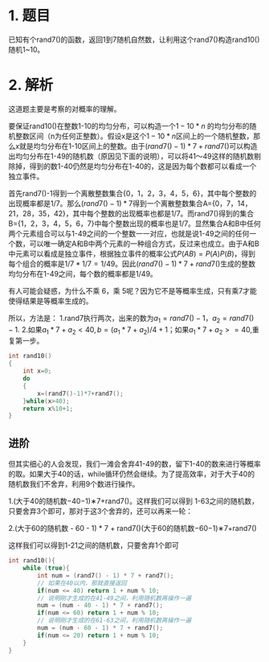 # 1. 题目
已知有个rand7()的函数，返回1到7随机自然数，让利用这个rand7()构造rand10()随机1~10。

# 2. 解析
这道题主要是考察的对概率的理解。

要保证rand10()在整数1-10的均匀分布，可以构造一个$1-10*n$ 的均匀分布的随机整数区间（n为任何正整数）。假设x是这个$1-10*n$区间上的一个随机整数，那么$x%10+1$就是均匀分布在1-10区间上的整数。由于$(rand7()-1)*7+rand7()$可以构造出均匀分布在1-49的随机数（原因见下面的说明），可以将41～49这样的随机数剔除掉，得到的数1-40仍然是均匀分布在1-40的，这是因为每个数都可以看成一个独立事件。

首先rand7()-1得到一个离散整数集合{0，1，2，3，4，5，6}，其中每个整数的出现概率都是1/7。那么$(rand7()-1)*7$得到一个离散整数集合A={0，7，14，21，28，35，42}，其中每个整数的出现概率也都是1/7。而rand7()得到的集合B={1，2，3，4，5，6，7}中每个整数出现的概率也是1/7。显然集合A和B中任何两个元素组合可以与1-49之间的一个整数一一对应，也就是说1-49之间的任何一个数，可以唯一确定A和B中两个元素的一种组合方式，反过来也成立。由于A和B中元素可以看成是独立事件，根据独立事件的概率公式$P(AB)=P(A)P(B)$，得到每个组合的概率是$1/7*1/7=1/49$。因此$(rand7()-1)*7+rand7()$生成的整数均匀分布在1-49之间，每个数的概率都是1/49。

有人可能会疑惑，为什么不乘 6，乘 5呢？因为它不是等概率生成，只有乘7才能使得结果是等概率生成的。

所以，方法是：
1.rand7执行两次，出来的数为$a_1=rand7()-1，a_2=rand7()-1$.
2.如果$a_1*7+a_2<40,b=(a_1*7+a_2)/4+1$；如果$a_1*7+a_2>=40$,重复第一步。

```c++
int rand10()
{
    int x=0;
    do
    {
        x=(rand7()-1)*7+rand7();
    }while(x>40);
    return x%10+1;
}
```

## 进阶
但其实细心的人会发现，我们一滩会舍弃41-49的数，留下1-40的数来进行等概率的取。如果大于40的话，while循环仍然会继续。为了提高效率，对于大于40的随机数我们不舍弃，利用9个数进行操作。

1.(大于40的随机数−40−1)∗7+rand7()。这样我们可以得到 1-63之间的随机数，只要舍弃3个即可，那对于这3个舍弃的，还可以再来一轮：

2.(大于60的随机数 - 60 - 1) * 7 + rand7()(大于60的随机数−60−1)∗7+rand7()

这样我们可以得到1-21之间的随机数，只要舍弃1个即可


```c++
int rand10(){
    while (true){
        int num = (rand7() - 1) * 7 + rand7();
        // 如果在40以内，那就直接返回
        if(num <= 40) return 1 + num % 10;
        // 说明刚才生成的在41-49之间，利用随机数再操作一遍
        num = (num - 40 - 1) * 7 + rand7();
        if(num <= 60) return 1 + num % 10;
        // 说明刚才生成的在61-63之间，利用随机数再操作一遍
        num = (num - 60 - 1) * 7 + rand7();
        if(num <= 20) return 1 + num % 10;
    }    
}
```

